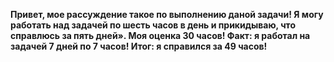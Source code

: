 **Привет, мое рассуждение такое по выполнению даной задачи! 
Я могу работать над задачей по шесть часов в день и прикидываю, что справлюсь за пять дней». 
Моя оценка 30 часов! Факт: я работал на задачей 7 дней по 7 часов!
Итог: я справился за 49 часов!**
